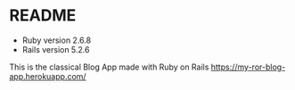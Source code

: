 # README

* Ruby version  2.6.8
* Rails version 5.2.6


This is the classical Blog App made with Ruby on Rails https://my-ror-blog-app.herokuapp.com/
